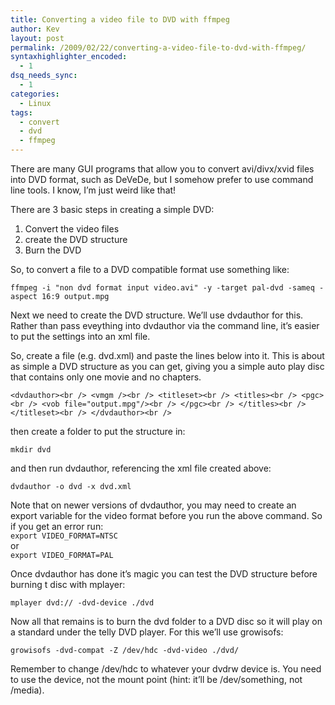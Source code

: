 ```yaml
---
title: Converting a video file to DVD with ffmpeg
author: Kev
layout: post
permalink: /2009/02/22/converting-a-video-file-to-dvd-with-ffmpeg/
syntaxhighlighter_encoded:
  - 1
dsq_needs_sync:
  - 1
categories:
  - Linux
tags:
  - convert
  - dvd
  - ffmpeg
---
```

There are many GUI programs that allow you to convert avi/divx/xvid files into DVD format, such as DeVeDe, but I somehow prefer to use command line tools. I know, I&#8217;m just weird like that!

There are 3 basic steps in creating a simple DVD:

1.  Convert the video files
2.  create the DVD structure
3.  Burn the DVD

So, to convert a file to a DVD compatible format use something like:

`ffmpeg -i "non dvd format input video.avi" -y -target pal-dvd -sameq -aspect 16:9 output.mpg`

Next we need to create the DVD structure. We&#8217;ll use dvdauthor for this.  
Rather than pass eveything into dvdauthor via the command line, it&#8217;s easier to put the settings into an xml file.<!--more-->

So, create a file (e.g. dvd.xml) and paste the lines below into it. This is about as simple a DVD structure as you can get, giving you a simple auto play disc that contains only one movie and no chapters.

`<dvdauthor><br />
<vmgm /><br />
<titleset><br />
<titles><br />
<pgc><br />
<vob file="output.mpg"/><br />
</pgc><br />
</titles><br />
</titleset><br />
</dvdauthor><br />
`

then create a folder to put the structure in:

`mkdir dvd`

and then run dvdauthor, referencing the xml file created above:

`dvdauthor -o dvd -x dvd.xml`

Note that on newer versions of dvdauthor, you may need to create an export variable for the video format before you run the above command. So if you get an error run:  
`export VIDEO_FORMAT=NTSC`  
or  
`export VIDEO_FORMAT=PAL`

Once dvdauthor has done it&#8217;s magic you can test the DVD structure before burning t disc with mplayer:

`mplayer dvd:// -dvd-device ./dvd`

Now all that remains is to burn the dvd folder to a DVD disc so it will play on a standard under the telly DVD player. For this we&#8217;ll use growisofs:

`growisofs -dvd-compat -Z /dev/hdc -dvd-video ./dvd/`

Remember to change /dev/hdc to whatever your dvdrw device is. You need to use the device, not the mount point (hint: it&#8217;ll be /dev/something, not /media).